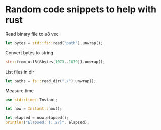 # Random code snippets to help with rust

Read binary file to u8 vec
```rust
let bytes = std::fs::read("path").unwrap();
```

Convert bytes to string
```rust
str::from_utf8(&bytes[1073..1079]).unwrap();
```

List files in dir
```rust
let paths = fs::read_dir("./").unwrap();
```
Measure time
```rust
use std::time::Instant;

let now = Instant::now();

let elapsed = now.elapsed();
println!("Elapsed: {:.2?}", elapsed);
```